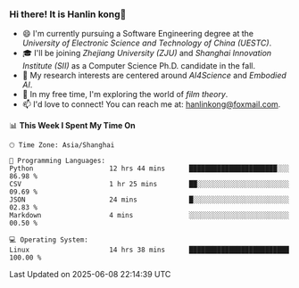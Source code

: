 ### Hi there! It is Hanlin kong👋

<!--
**MikeGoblin/MikeGoblin** is a ✨ _special_ ✨ repository because its `README.md` (this file) appears on your GitHub profile.

Here are some ideas to get you started:

- 🔭 I’m currently working on ...
- 🌱 I’m currently learning ...
- 👯 I’m looking to collaborate on ...
- 🤔 I’m looking for help with ...
- 💬 Ask me about ...
- 📫 How to reach me: ...
- 😄 Pronouns: ...
- ⚡ Fun fact: ...
-->
- 😄 I'm currently pursuing a Software Engineering degree at the *University of Electronic Science and Technology of China (UESTC)*.
- 🎓 I'll be joining *Zhejiang University (ZJU)* and *Shanghai Innovation Institute (SII)* as a Computer Science Ph.D. candidate in the fall.
- 🔭 My research interests are centered around *AI4Science* and *Embodied AI*. 
- 🌱 In my free time, I'm exploring the world of *film theory*.
- 📫 I'd love to connect! You can reach me at: [hanlinkong@foxmail.com](mailto:hanlinkong@foxmail.com).

<!--START_SECTION:waka-->
📊 **This Week I Spent My Time On** 

```text
🕑︎ Time Zone: Asia/Shanghai

💬 Programming Languages: 
Python                   12 hrs 44 mins      ██████████████████████░░░   86.98 % 
CSV                      1 hr 25 mins        ██░░░░░░░░░░░░░░░░░░░░░░░   09.69 % 
JSON                     24 mins             █░░░░░░░░░░░░░░░░░░░░░░░░   02.83 % 
Markdown                 4 mins              ░░░░░░░░░░░░░░░░░░░░░░░░░   00.50 % 

💻 Operating System: 
Linux                    14 hrs 38 mins      █████████████████████████   100.00 % 
```


 Last Updated on 2025-06-08 22:14:39 UTC
<!--END_SECTION:waka-->
